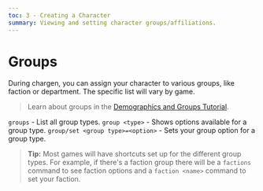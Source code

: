 ```yaml
---
toc: 3 - Creating a Character
summary: Viewing and setting character groups/affiliations.
---
```

# Groups

During chargen, you can assign your character to various groups, like faction or department. The specific list will vary by game.

> Learn about groups in the [Demographics and Groups Tutorial](/help/demographics_tutorial).
  
`groups` - List all group types.
`group <type>` - Shows options available for a group type.
`group/set <group type>=<option>` - Sets your group option for a group type.

> **Tip:** Most games will have shortcuts set up for the different group types.  For example, if there's a faction group there will be a `factions` command to see faction options and a `faction <name>` command to set your faction.
